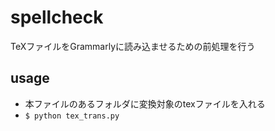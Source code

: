 # spellcheck
TeXファイルをGrammarlyに読み込ませるための前処理を行う

## usage

- 本ファイルのあるフォルダに変換対象のtexファイルを入れる
- `$ python tex_trans.py`
